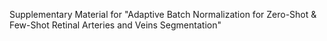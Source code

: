 Supplementary Material for "Adaptive Batch Normalization for Zero-Shot & Few-Shot Retinal Arteries and Veins Segmentation"
